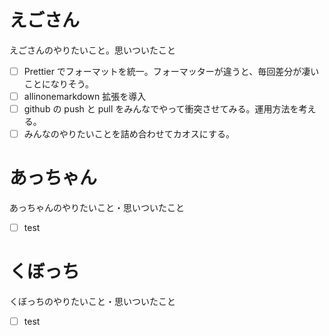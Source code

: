 <!-- 思いついたら書き溜めておく用 -->

# えごさん

えごさんのやりたいこと。思いついたこと

- [ ] Prettier でフォーマットを統一。フォーマッターが違うと、毎回差分が凄いことになりそう。
- [ ] allinonemarkdown 拡張を導入
- [ ] github の push と pull をみんなでやって衝突させてみる。運用方法を考える。
- [ ] みんなのやりたいことを詰め合わせてカオスにする。

# あっちゃん

あっちゃんのやりたいこと・思いついたこと

- [ ] test

# くぼっち

くぼっちのやりたいこと・思いついたこと

- [ ] test
